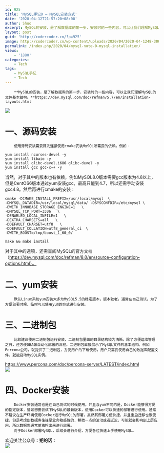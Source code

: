 ```yaml
---
id: 925
title: 'MySQL手记0 — MySQL安装方式'
date: '2020-04-12T21:57:20+08:00'
author: Shuo
excerpt: MySQL的安装，是了解数据库的第一步，安装时的一些内容，可以让我们理解MySQL的文件基本结构。
layout: post
guid: 'http://codercoder.cn/?p=925'
image: http://codercoder.cn/wp-content/uploads/2020/04/2020-04-1248-300x111.png
permalink: /index.php/2020/04/mysql-note-0-mysql-installation/
views:
    - '1880'
categories:
    - Tech
tags:
    - MySQL手记
    - Tech
---
```


```
    **MySQL的安装，是了解数据库的第一步，安装时的一些内容，可以让我们理解MySQL的文件基本结构。**https://dev.mysql.com/doc/refman/5.7/en/installation-layouts.html

```

![](http://codercoder.cn/wp-content/uploads/2020/04/2020-04-1248-300x111.png)

# 一、源码安装

```
    使用源码安装需要首先连接使用cmake安装MySQL所需要的依赖。例如：

```

```
yum install ncurses-devel -y
yum install libaio -y
yum install glibc-devel.i686 glibc-devel -y
yum install gcc gcc-c++ -y

```

当然，对于其中的版本也有依赖，例如MySQL8.0版本需要gcc版本为4.8以上，但是CentOS6版本通过yum安装gcc，最高只能到4.7，所以还需手动安装gcc4.8。然后再进行cmake的安装：

```
cmake -DCMAKE_INSTALL_PREFIX=/usr/local/mysql  \
-DMYSQL_DATADIR=/usr/local/mysql/data/ -DSYSCONFDIR=/etc/mysql \
-DWITH_INNOBASE_STORAGE_ENGINE=1   \
-DMYSQL_TCP_PORT=3306   \
-DENABLED_LOCAL_INFILE=1   \
-DEXTRA_CHARSETS=all   \
-DDEFAULT_CHARSET=utf8   \
-DDEFAULT_COLLATION=utf8_general_ci  \
-DWITH_BOOST=/tmp/boost_1_60_0/

```

```
make && make install

```

对于其中的选项，还需查阅MySQL的官方文档（https://dev.mysql.com/doc/refman/8.0/en/source-configuration-options.html）。

# 二、yum安装

```
    默认Linux系统yum安装大多为MySQL5.5的稳定版本，版本较老。通常在自己测试，为了方便部署时候，临时可以使用yum的方式进行安装。

```

# 三、二进制包

```
    比较建议使用二进制包进行安装，二进制包里面的目录结构较为清晰。除了方便运维管理之外，还方便DBA做自动化部署的流程。二进制包直接展示了MySQL文件的基本结构。例如Percona公司，就提供了二进制包，方便用户的下载使用，用户只需要使用自己的数据库配置文件，就能启动MySQL实例。

```

https://www.percona.com/doc/percona-server/LATEST/index.html  
![](http://codercoder.cn/wp-content/uploads/2020/04/2020-04-125-300x139.png)

# 四、Docker安装

```
    Docker安装通常也是在自己测试的时候使用，并且与yum不同的是，Docker能够很方便的指定版本，譬如想要尝试下MySQL的最新版本，使用Docker可以快速的部署进行使用。通常不建议在生产环境使用Docker进行MySQL的部署，虽然其部署方便快捷，并且重启迁移也很便捷，但是考虑到数据库往往是业务敏感性的，稍微一点的波动或者延迟，可能就会影响到上层应用，所以数据库通常单独拎出来进行部署。
    对于Docker部署MySQL，后续会进行介绍，方便各位快速上手使用MySQL。

```

欢迎关注公众号：**朔的话**：  
![](http://codercoder.cn/wp-content/uploads/2020/04/2020-04-2693.jpg)